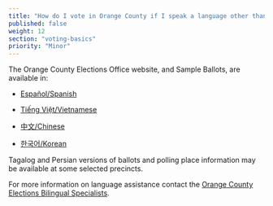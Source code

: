 ```yaml
---
title: "How do I vote in Orange County if I speak a language other than English?"
published: false
weight: 12
section: "voting-basics"
priority: "Minor"
---
```


The Orange County Elections Office website, and Sample Ballots, are available in:  

- [Español/Spanish](https://www.ocvote.com/es/about/)  

- [Tiếng Việt/Vietnamese](https://www.ocvote.com/vi/about/)  

- [中文/Chinese](https://www.ocvote.com/zh/about/)  

- [한국어/Korean](https://www.ocvote.com/ko/about/)  

Tagalog and Persian versions of ballots and polling place information may be available at some selected precincts.  

For more information on language assistance contact the [Orange County Elections Bilingual Specialists](https://www.ocvote.com/community/bilingual-outreach-info/bilingual-community-program-specialists/).  